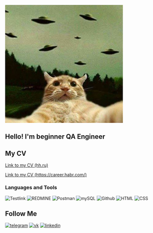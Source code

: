 ![Header](https://github.com/KatrinElis/KatrinElis/blob/main/assets/alien_cat_UFO.jpg)

## Hello! I'm beginner QA Engineer

## My CV

[Link to my CV (hh.ru)](https://hh.ru/resume/6a4d7fe6ff0af321d50039ed1f4671564f456a)

[Link to my CV (https://career.habr.com/)](https://career.habr.com/kate_eliseeva)

### Languages and Tools

![Testlink](https://img.shields.io/badge/-TESTLINK-090909?style=for-the-badge&logo=TESTLINK&logoColor=FCFD01)
![REDMINE](https://img.shields.io/badge/-REDMINE-090909?style=for-the-badge&logo=REDMINE&logoColor=AE1400)
![Postman](https://img.shields.io/badge/-POSTMAN-090909?style=for-the-badge&logo=Postman)
![mySQL](https://img.shields.io/badge/-MYSQL-090909?style=for-the-badge&logo=mysql)
![Github](https://img.shields.io/badge/-GITHUB-090909?style=for-the-badge&logo=github)
![HTML](https://img.shields.io/badge/-HTML-090909?style=for-the-badge&logo=html5)
![CSS](https://img.shields.io/badge/-CSS-090909?style=for-the-badge&logo=css3)

## Follow Me

[![telegram](https://img.shields.io/badge/-telegram-090909?style=for-the-badge&logo=telegram)](https://telegram.me/KatrinElisA)
[![vk](https://img.shields.io/badge/-vk-090909?style=for-the-badge&logo=vk)](https://vk.com/id303751916)
[![linkedin](https://img.shields.io/badge/-linkedin-090909?style=for-the-badge&logo=linkedin)](https://www.linkedin.com/in/ekaterina-eliseeva-9820b7244?lipi=urn%3Ali%3Apage%3Ad_flagship3_profile_view_base_contact_details%3BIeFQV6z8TFu3LPJ0USEbVw%3D%3D)
